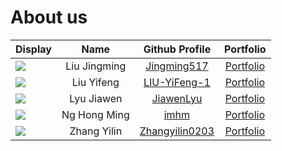 # About us

Display | Name | Github Profile | Portfolio 
--------|:----:|:--------------:|:---------:
![](https://via.placeholder.com/100.png?text=Photo) | Liu Jingming | [Jingming517](https://github.com/Jingming517/) | [Portfolio](team/jingming517.md)
![](https://via.placeholder.com/100.png?text=Photo) | Liu Yifeng | [LIU-YiFeng-1](https://github.com/LIU-YiFeng-1/) | [Portfolio](team/LIU-YiFeng-1.md)
![](https://via.placeholder.com/100.png?text=Photo) | Lyu Jiawen | [JiawenLyu](https://github.com/JiawenLyu/) | [Portfolio](team/jiawenlyu.md)
![](https://via.placeholder.com/100.png?text=Photo) | Ng Hong Ming | [imhm](https://github.com/imhm/) | [Portfolio](docs/team/johndoe.md)
![](https://via.placeholder.com/100.png?text=Photo) | Zhang Yilin | [Zhangyilin0203](https://github.com/Zhangyilin0203/) | [Portfolio](team/zhangyl.md)
